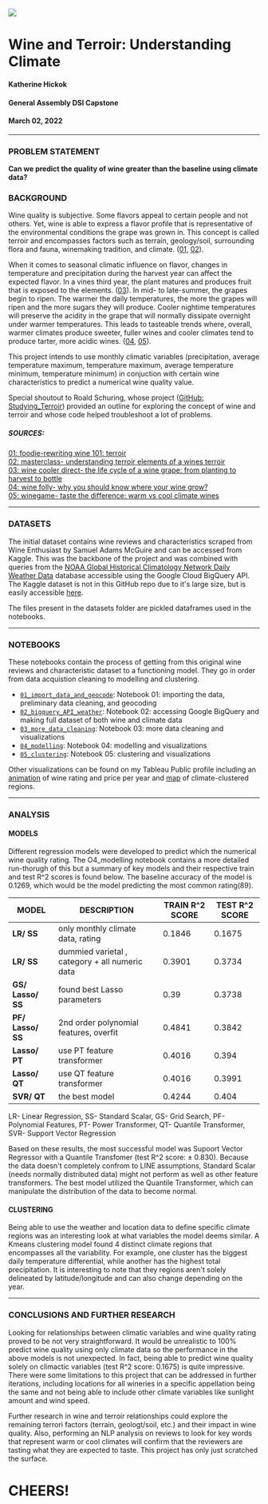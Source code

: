 # ![](https://ga-dash.s3.amazonaws.com/production/assets/logo-9f88ae6c9c3871690e33280fcf557f33.png) 
# Wine and Terroir: Understanding Climate 
#### Katherine Hickok
#### General Assembly DSI Capstone 
#### March 02, 2022
---
### PROBLEM STATEMENT

**Can we predict the quality of wine greater than the baseline using climate data?**

### BACKGROUND
Wine quality is subjective. Some flavors appeal to certain people and not others. Yet, wine is able to express a flavor profile that is representative of the environmental conditions the grape was grown in. This concept is called terroir and encompasses factors such as terrain, geology/soil, surrounding flora and fauna, winemaking tradition, and climate. ([01](https://www.afoodieworld.com/tersina/7592-rewriting-wine-101-terroir), [02](https://www.masterclass.com/articles/understanding-terroir-elements-of-a-wines-terroir#4-elements-of-a-wines-terroir)).
<br>

When it comes to seasonal climatic influence on flavor, changes in temperature and precipitation during the harvest year can affect the expected flavor. In a vines third year, the plant matures and produces fruit that is exposed to the elements. ([03](https://learn.winecoolerdirect.com/life-cycle-of-a-wine-grape/#:~:text=Making%20wine%20is%20a%20long,another%20two%20years%20after%20that.s)). In mid- to late-summer, the grapes begin to ripen. The warmer the daily temperatures, the more the grapes will ripen and the more sugars they will produce. Cooler nightime temperatures will preserve the acidity in the grape that will normally dissipate overnight under warmer temperatures. This leads to tasteable trends where, overall, warmer climates produce sweeter, fuller wines and cooler climates tend to produce tarter, more acidic wines. ([04](https://winefolly.com/tips/warm-climate-vs-cool-climate-wine/), [05](https://www.winegame.com/blog/2019/2/15/coolvswarm)).
<br>

This project intends to use monthly climatic variables (precipitation, average temperature maximum, temperature maximum, average temperature minimum, temperature minimum) in conjuction with certain wine characteristics to predict a numerical wine quality value. 
<br>

Special shoutout to Roald Schuring, whose project ([GitHub: Studying_Terroir](https://github.com/RoaldSchuring/studying_terroir)) provided an outline for exploring the concept of wine and terroir and whose code helped troubleshoot a lot of problems.
<br>
##### SOURCES: 
[01: foodie-rewriting wine 101: terroir ](https://www.afoodieworld.com/tersina/7592-rewriting-wine-101-terroir)<br>
[02: masterclass- understanding terroir elements of a wines terroir](https://www.masterclass.com/articles/understanding-terroir-elements-of-a-wines-terroir#4-elements-of-a-wines-terroir) <br>
[03: wine cooler direct- the life cycle of a wine grape: from planting to harvest to bottle ](https://learn.winecoolerdirect.com/life-cycle-of-a-wine-grape/#:~:text=Making%20wine%20is%20a%20long,another%20two%20years%20after%20that.s) <br>
[04: wine folly- why you should know where your wine grow? ](https://winefolly.com/tips/warm-climate-vs-cool-climate-wine/) <br>
[05: winegame- taste the difference: warm vs cool climate wines](https://www.winegame.com/blog/2019/2/15/coolvswarm) <br>

---
### DATASETS

The initial dataset contains wine reviews and characteristics scraped from Wine Enthusiast by Samuel Adams McGuire and can be accessed from Kaggle. This was the backbone of the project and was combined with queries from the [NOAA Global Historical Climatology Network Daily Weather Data](https://www.ncei.noaa.gov/products/land-based-station/global-historical-climatology-network-daily) database accessible using the Google Cloud BigQuery API. The Kaggle dataset is not in this GitHub repo due to it's large size, but is easily accessible [here](https://www.kaggle.com/samuelmcguire/wine-reviews-data).
<br>

The files present in the datasets folder are pickled dataframes used in the notebooks. 

---
### NOTEBOOKS
These notebooks contain the process of getting from this original wine reviews and characteristic dataset to a functioning model. They go in order from data acquistion cleaning to modelling and clustering.
<br>
* [`01_import_data_and_geocode`](01_import_data_and_geocode.ipynb): Notebook 01: importing the data, preliminary data cleaning, and geocoding
* [`02_bigquery_API_weather`](02_bigquery_API_weather.ipynb): Notebook 02: accessing Google BigQuery and making full dataset of both wine and climate data
* [`03_more_data_cleaning`](03_more_data_cleaning.ipynb): Notebook 03: more data cleaning and visualizations
* [`04_modelling`](04_modelling.ipynb): Notebook 04: modelling and visualizations
* [`05_clustering`](05_clustering.ipynb): Notebook 05: clustering and visualizations


Other visualizations can be found on my Tableau Public profile including an [animation](https://public.tableau.com/app/profile/katherine.hickok4534/viz/wine_16461585571710/Sheet7) of wine rating and price per year and [map](https://public.tableau.com/app/profile/katherine.hickok4534/viz/Book3_16462372197160/Sheet2?publish=yes) of climate-clustered regions.

---

### ANALYSIS
#### MODELS
Different regression models were developed to predict which the numerical wine quality rating. The O4_modelling notebook contains a more detailed run-thorugh of this but a summary of key models and their respective train and test R^2 scores is found below. The baseline accuracy of the model is 0.1269, which would be the model predicting the most common rating(89).

|MODEL|DESCRIPTION|TRAIN R^2 SCORE|TEST R^2 SCORE|
|---|---|---|---|
|**LR/ SS**|only monthly climate data, rating|0.1846|0.1675|
|**LR/ SS**|dummied varietal , category + all numeric data|0.3901|0.3734|
|**GS/ Lasso/ SS**|found best Lasso parameters|0.39|0.3738|
|**PF/ Lasso/ SS**|2nd order polynomial features, overfit|0.4841|0.3842|
|**Lasso/ PT**|use PT feature transformer|0.4016|0.394|
|**Lasso/ QT**|use QT feature transformer|0.4016|0.3991|
|**SVR/ QT**|the best model|0.4244|0.404|


LR- Linear Regression, SS- Standard Scalar, GS- Grid Search, PF- Polynomial Features, PT- Power Transformer, QT- Quantile Transformer, SVR- Support Vector Regression

Based on these results, the most successful model was Supoort Vector Regressor with a Quantile Transfomer (test R^2 score: ± 0.830). Because the data doesn't completely confrom to LINE assumptions, Standard Scalar (needs normally distributed data) might not perform as well as other feature transformers. The best model utilized the Quantile Transformer, which can manipulate the distribution of the data to become normal.  

#### CLUSTERING
Being able to use the weather and location data to define specific climate regions was an interesting look at what variables the model deems similar. A Kmeans clustering model found 4 distinct climate regions that encompasses all the variability. For example, one cluster has the biggest daily temperature differential, while another has the highest total precipitation. It is interesting to note that they regions aren't solely delineated by latitude/longitude and can also change depending on the year. 

---

### CONCLUSIONS AND FURTHER RESEARCH
Looking for relationships between climatic variables and wine quality rating proved to be not very straightforward. It would be unrealistic to 100% predict wine quality using only climate data so the performance in the above models is not unexpected. In fact, being able to predict wine quality solely on climactic variables (test R^2 score: 0.1675) is quite impressive. There were some limitations to this project that can be addressed in further iterations, including locations for all wineries in a specific appellation being the same and not being able to include other climate variables like sunlight amount and wind speed. 

Further research in wine and terroir relationships could explore the remaining terrori factors (terrain, geologt/soil, etc.) and their impact in wine quality. Also, performing an NLP analysis on reviews to look for key words that represent warm or cool climates will confirm that the reviewers are tasting what they are expected to taste. This project has only just scratched the surface.

# CHEERS!